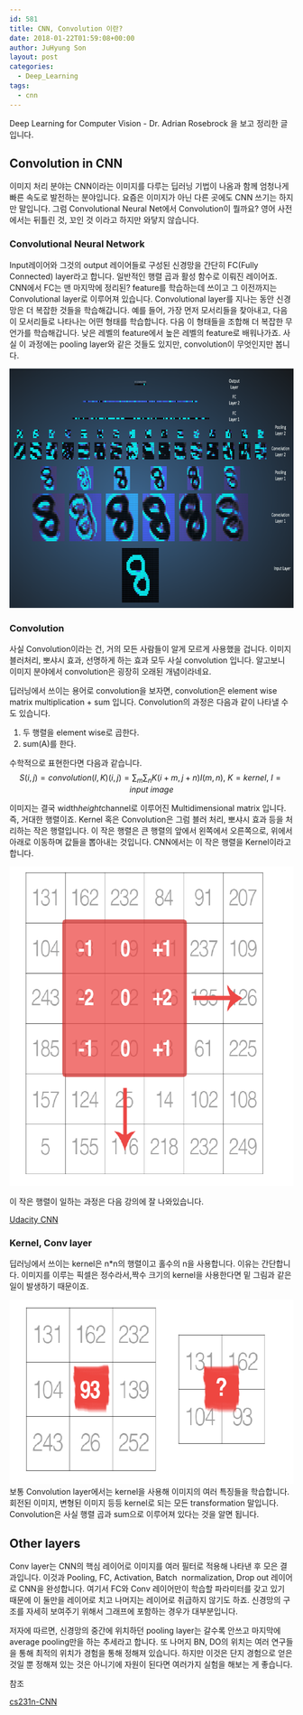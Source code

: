 ```yaml
---
id: 581
title: CNN, Convolution 이란?
date: 2018-01-22T01:59:08+00:00
author: JuHyung Son
layout: post
categories:
  - Deep_Learning
tags:
  - cnn
---
```

Deep Learning for Computer Vision - Dr. Adrian Rosebrock 을 보고 정리한 글입니다.

<h2>Convolution in CNN</h2>
이미지 처리 분야는 CNN이라는 이미지를 다루는 딥러닝 기법이 나옴과 함께 엄청나게 빠른 속도로 발전하는 분야입니다. 요즘은 이미지가 아닌 다른 곳에도 CNN 쓰기는 하지만 말입니다. 그럼 Convolutional Neural Net에서 Convolution이 뭘까요? 영어 사전에서는 뒤틀린 것, 꼬인 것 이라고 하지만 와닿지 않습니다.

<h3>Convolutional Neural Network</h3>

Input레이어와 그것의 output 레이어들로 구성된 신경망을 간단히 FC(Fully Connected) layer라고 합니다. 일반적인 행렬 곱과 활성 함수로 이뤄진 레이어죠. CNN에서 FC는 맨 마지막에 정리된? feature를 학습하는데 쓰이고 그 이전까지는 Convolutional layer로 이루어져 있습니다. Convolutional layer를 지나는 동안 신경망은 더 복잡한 것들을 학습해갑니다. 예를 들어, 가장 먼저 모서리들을 찾아내고, 다음 이 모서리들로 나타나는 어떤 형태를 학습합니다. 다음 이 형태들을 조합해 더 복잡한 무언가를 학습해갑니다. 낮은 레벨의 feature에서 높은 레벨의 feature로 배워나가죠. 사실 이 과정에는 pooling layer와 같은 것들도 있지만, convolution이 무엇인지만 봅니다.
<div align='center'><img src="/wp-content/uploads/2018/01/conv_all.png" alt="" width="748" height="424" /> </div>

<h3>Convolution</h3>

사실 Convolution이라는 건, 거의 모든 사람들이 알게 모르게 사용했을 겁니다. 이미지 블러처리, 뽀샤시 효과, 선명하게 하는 효과 모두 사실 convolution 입니다. 알고보니 이미지 분야에서 convolution은 굉장히 오래된 개념이라네요.

딥러닝에서 쓰이는 용어로 convolution을 보자면, convolution은 element wise matrix multiplication + sum 입니다. Convolution의 과정은 다음과 같이 나타낼 수도 있습니다.
<ol>
 	<li>두 행렬을 element wise로 곱한다.</li>
 	<li>sum(A)를 한다.</li>
</ol>

수학적으로 표현한다면 다음과 같습니다. $$S(i,j) = convolution(I,K)(i,j) = \sum _ {m} \sum _ {n} K(i+m, j+n) I(m,n), ~ K=kernel,~ I = input ~ image$$

이미지는 결국 width*height*channel로 이루어진 Multidimensional matrix 입니다. 즉, 거대한 행렬이죠. Kernel 혹은 Convolution은 그럼 블러 처리, 뽀샤시 효과 등을 처리하는 작은 행렬입니다. 이 작은 행렬은 큰 행렬의 앞에서 왼쪽에서 오른쪽으로, 위에서 아래로 이동하며 값들을 뽑아내는 것입니다. CNN에서는 이 작은 행렬을 Kernel이라고 합니다.

<div align='center'> <img src="/wp-content/uploads/2018/01/스크린샷-2018-01-22-오전-1.44.51.png" alt="" width="640" height="566" /></div>

이 작은 행렬이 일하는 과정은 다음 강의에 잘 나와있습니다.

<a href="https://www.youtube.com/watch?v=jajksuQW4mc&amp;list=PLAwxTw4SYaPn_OWPFT9ulXLuQrImzHfOV&amp;index=37">Udacity CNN</a>

<h3>Kernel, Conv layer</h3>

딥러닝에서 쓰이는 kernel은 n*n의 행렬이고 홀수의 n을 사용합니다. 이유는 간단합니다. 이미지를 이루는 픽셀은 정수라서,짝수 크기의 kernel을 사용한다면 밑 그림과 같은 일이 발생하기 때문이죠.
<div align='center'> <img class="aligncenter size-full wp-image-583" src="/wp-content/uploads/2018/01/스크린샷-2018-01-22-오전-1.45.00.png" alt="" width="634" height="327" /></div>
보통 Convolution layer에서는 kernel을 사용해 이미지의 여러 특징들을 학습합니다. 회전된 이미지, 변형된 이미지 등등 kernel로 되는 모든 transformation 말입니다. Convolution은 사실 행렬 곱과 sum으로 이루어져 있다는 것을 알면 됩니다.

<h2>Other layers</h2>

Conv layer는 CNN의 핵심 레이어로 이미지를 여러 필터로 적용해 나타낸 후 모은 결과입니다. 이것과 Pooling, FC, Activation, Batch  normalization, Drop out 레이어로 CNN을 완성합니다. 여기서 FC와 Conv 레이어만이 학습할 파라미터를 갖고 있기 때문에 이 둘만을 레이어로 치고 나머지는 레이어로 취급하지 않기도 하죠. 신경망의 구조를 자세히 보여주기 위해서 그래프에 포함하는 경우가 대부분입니다.

저자에 따르면, 신경망의 중간에 위치하던 pooling layer는 갈수록 안쓰고 마지막에 average pooling만을 하는 추세라고 합니다. 또 나머지 BN, DO의 위치는 여러 연구들을 통해 최적의 위치가 경험을 통해 정해져 있습니다. 하지만 이것은 단지 경험으로 얻은 것일 뿐 정해져 있는 것은 아니기에 자원이 된다면 여러가지 실험을 해보는 게 좋습니다.

참조

<a href="http://cs231n.github.io/convolutional-networks/">cs231n-CNN</a>
